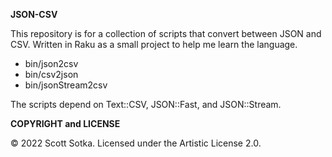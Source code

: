 **JSON-CSV**

This repository is for a collection of scripts that convert between JSON and CSV.
Written in Raku as a small project to help me learn the language.

* bin/json2csv
* bin/csv2json
* bin/jsonStream2csv

The scripts depend on Text::CSV, JSON::Fast, and JSON::Stream.

**COPYRIGHT and LICENSE**

© 2022 Scott Sotka. Licensed under the Artistic License 2.0.
